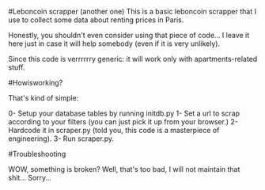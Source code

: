 #Leboncoin scrapper (another one)
This is a basic leboncoin scrapper that I use to collect some data about
renting prices in Paris.


Honestly, you shouldn't even consider using that piece of code… I leave it here
just in case it will help somebody (even if it is very unlikely).


Since this code is verrrrrry generic: it will work only with apartments-related
stuff.

#Howisworking?

That's kind of simple:

0- Setup your database tables by running initdb.py
1- Set a url to scrap according to your filters (you can just pick it up from your browser.)
2- Hardcode it in scraper.py (told you, this code is a masterpiece of engineering).
3- Run scraper.py.

#Troubleshooting

WOW, something is broken? Well, that's too bad, I will not maintain that shit… Sorry…
